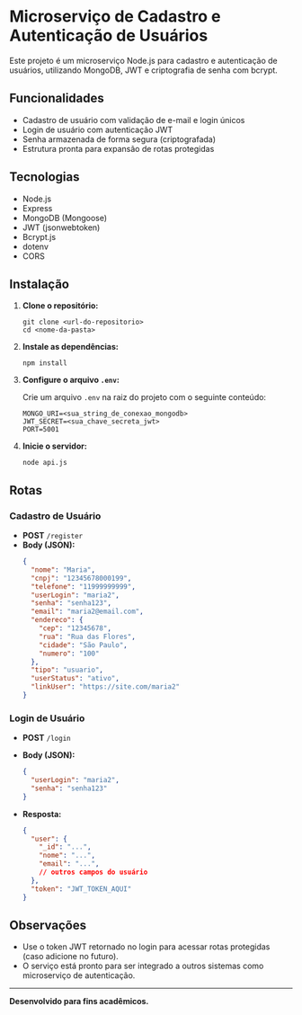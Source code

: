 # Microserviço de Cadastro e Autenticação de Usuários

Este projeto é um microserviço Node.js para cadastro e autenticação de usuários, utilizando MongoDB, JWT e criptografia de senha com bcrypt.

## Funcionalidades

- Cadastro de usuário com validação de e-mail e login únicos
- Login de usuário com autenticação JWT
- Senha armazenada de forma segura (criptografada)
- Estrutura pronta para expansão de rotas protegidas

## Tecnologias

- Node.js
- Express
- MongoDB (Mongoose)
- JWT (jsonwebtoken)
- Bcrypt.js
- dotenv
- CORS

## Instalação

1. **Clone o repositório:**
   ```
   git clone <url-do-repositorio>
   cd <nome-da-pasta>
   ```

2. **Instale as dependências:**
   ```
   npm install
   ```

3. **Configure o arquivo `.env`:**

   Crie um arquivo `.env` na raiz do projeto com o seguinte conteúdo:

   ```
   MONGO_URI=<sua_string_de_conexao_mongodb>
   JWT_SECRET=<sua_chave_secreta_jwt>
   PORT=5001
   ```

4. **Inicie o servidor:**
   ```
   node api.js
   ```

## Rotas

### Cadastro de Usuário

- **POST** `/register`
- **Body (JSON):**
  ```json
  {
    "nome": "Maria",
    "cnpj": "12345678000199",
    "telefone": "11999999999",
    "userLogin": "maria2",
    "senha": "senha123",
    "email": "maria2@email.com",
    "endereco": {
      "cep": "12345678",
      "rua": "Rua das Flores",
      "cidade": "São Paulo",
      "numero": "100"
    },
    "tipo": "usuario",
    "userStatus": "ativo",
    "linkUser": "https://site.com/maria2"
  }
  ```

### Login de Usuário

- **POST** `/login`
- **Body (JSON):**
  ```json
  {
    "userLogin": "maria2",
    "senha": "senha123"
  }
  ```

- **Resposta:**
  ```json
  {
    "user": {
      "_id": "...",
      "nome": "...",
      "email": "...",
      // outros campos do usuário
    },
    "token": "JWT_TOKEN_AQUI"
  }
  ```

## Observações

- Use o token JWT retornado no login para acessar rotas protegidas (caso adicione no futuro).
- O serviço está pronto para ser integrado a outros sistemas como microserviço de autenticação.

---

**Desenvolvido para fins acadêmicos.**